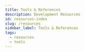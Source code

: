 ```yaml
---
title: Tools & References
description: Development Resources
id: resources-index
slug: /resources
sidebar_label: Tools & References
tags:
  - resources
  - tools
---
```

